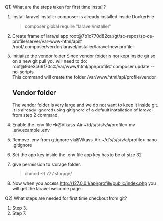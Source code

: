 Q1) What are the steps taken for first time install?

1. Install laravel installer
   composer is already installed inside DockerFile
   > composer global require "laravel/installer"
  
2. Create frame of laravel app
   root@7b1c770d82ca:/gt/sc-repos/sc-ce-profile/server/var-www-html/api# /root/.composer/vendor/laravel/installer/laravel new profile

3. Initialize the vendor folder
   Since vendor folder is not kept inside git so on a new git pull you will need to do:
   root@9de3c69f70c3:/var/www/html/api/profile# composer update --no-scripts  
   This command will create the folder /var/www/html/api/profile/vendor

   Vendor folder 
   -------------
   The vendor folder is very large and we do not want to keep it inside git.
   It is already ignored using gitignore of a default installation of laravel from step 2 command.

4. Enable the .env file
   vk@Vikass-Air ~/d/s/s/s/v/a/profile> mv .env.example .env

5. Remove .env from gitignore
   vk@Vikass-Air ~/d/s/s/s/v/a/profile> nano .gitignore

6. Set the app key inside the .env file
   app key has to be of size 32  

7. give permission to storage folder.
   > chmod -R 777 storage/

8. Now when you access 
   http://127.0.0.1/api/profile/public/index.php
   you will get the laravel welcome page.

Q2) What steps are needed for first time checkout from git?
1. Step 3.
2. Step 7.